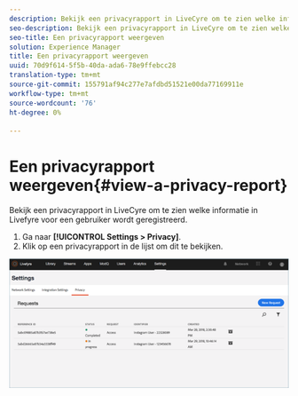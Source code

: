 ```yaml
---
description: Bekijk een privacyrapport in LiveCyre om te zien welke informatie in Livefyre voor een gebruiker wordt geregistreerd.
seo-description: Bekijk een privacyrapport in LiveCyre om te zien welke informatie in Livefyre voor een gebruiker wordt geregistreerd.
seo-title: Een privacyrapport weergeven
solution: Experience Manager
title: Een privacyrapport weergeven
uuid: 70d9f614-5f5b-40da-ada6-78e9ffebcc28
translation-type: tm+mt
source-git-commit: 155791af94c277e7afdbd51521e00da77169911e
workflow-type: tm+mt
source-wordcount: '76'
ht-degree: 0%

---
```



# Een privacyrapport weergeven{#view-a-privacy-report}

Bekijk een privacyrapport in LiveCyre om te zien welke informatie in Livefyre voor een gebruiker wordt geregistreerd.

1. Ga naar **[!UICONTROL Settings > Privacy]**.
1. Klik op een privacyrapport in de lijst om dit te bekijken.

![](assets/privacypage5.png)

